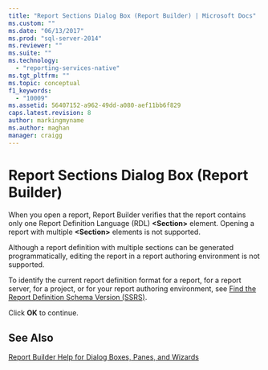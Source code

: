 ```yaml
---
title: "Report Sections Dialog Box (Report Builder) | Microsoft Docs"
ms.custom: ""
ms.date: "06/13/2017"
ms.prod: "sql-server-2014"
ms.reviewer: ""
ms.suite: ""
ms.technology: 
  - "reporting-services-native"
ms.tgt_pltfrm: ""
ms.topic: conceptual
f1_keywords: 
  - "10009"
ms.assetid: 56407152-a962-49dd-a080-aef11bb6f829
caps.latest.revision: 8
author: markingmyname
ms.author: maghan
manager: craigg
---
```

# Report Sections Dialog Box (Report Builder)
  When you open a report, Report Builder verifies that the report contains only one Report Definition Language (RDL) **\<Section>** element. Opening a report with multiple **\<Section>** elements is not supported.  
  
 Although a report definition with multiple sections can be generated programmatically, editing the report in a report authoring environment is not supported.  
  
 To identify the current report definition format for a report, for a report server, for a project, or for your report authoring environment, see [Find the Report Definition Schema Version &#40;SSRS&#41;](../reports/find-the-report-definition-schema-version-ssrs.md).  
  
 Click **OK** to continue.  
  
## See Also  
 [Report Builder Help for Dialog Boxes, Panes, and Wizards](../report-builder-help-for-dialog-boxes-panes-and-wizards.md)  
  
  
